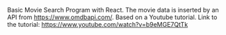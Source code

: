 Basic Movie Search Program with React.
The movie data is inserted by an API from https://www.omdbapi.com/.
Based on a Youtube tutorial.
Link to the tutorial: https://www.youtube.com/watch?v=b9eMGE7QtTk
